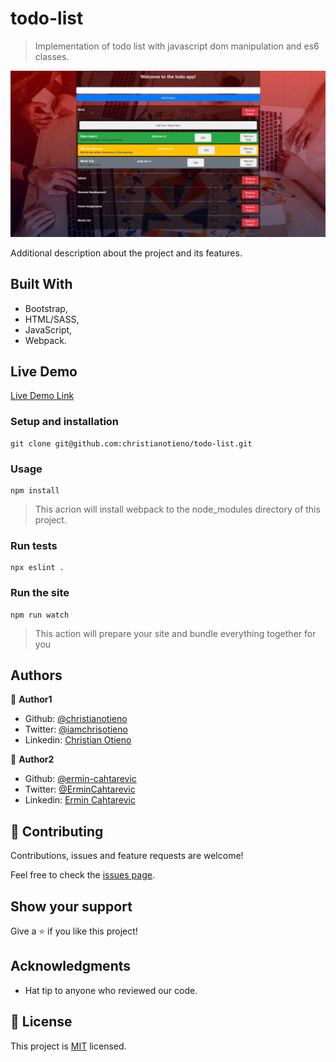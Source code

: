 # todo-list

> Implementation of todo list with javascript dom manipulation and es6 classes.

![screenshot](./src/assets/img/screenshot.png)

Additional description about the project and its features.

## Built With

- Bootstrap,
- HTML/SASS,
- JavaScript,
- Webpack.

## Live Demo

[Live Demo Link](https://raw.githack.com/christianotieno/todo-list/feature/todo-list/dist/index.html
)

### Setup and installation

```
git clone git@github.com:christianotieno/todo-list.git
```

### Usage

```
npm install
```

> This acrion will install webpack to the node_modules directory of this project.

### Run tests

```
npx eslint .
```

### Run the site

```
npm run watch
```

> This action will prepare your site and bundle everything together for you

## Authors

👤 **Author1**

- Github: [@christianotieno](https://github.com/christianotieno)
- Twitter: [@iamchrisotieno](https://twitter.com/iamchrisotieno)
- Linkedin: [Christian Otieno](https://linkedin.com/linkedinhandle)

👤 **Author2**

- Github: [@ermin-cahtarevic](https://github.com/ermin-cahtarevic)
- Twitter: [@ErminCahtarevic](https://twitter.com/ErminCahtarevic)
- Linkedin: [Ermin Cahtarevic](https://www.linkedin.com/in/ermincahtarevic/)

## 🤝 Contributing

Contributions, issues and feature requests are welcome!

Feel free to check the [issues page](https://github.com/christianotieno/todo-list/issues).

## Show your support

Give a ⭐️ if you like this project!

## Acknowledgments

- Hat tip to anyone who reviewed our code.

## 📝 License

This project is [MIT](https://opensource.org/licenses/MIT) licensed.
